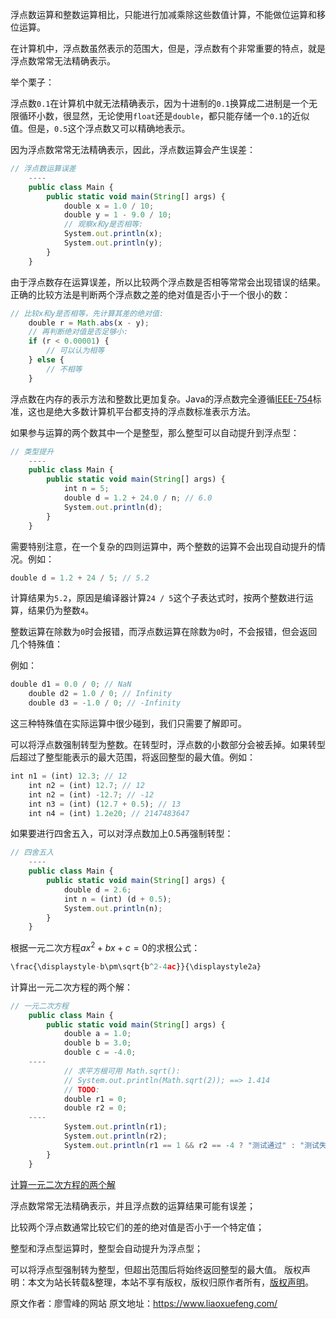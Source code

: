 


浮点数运算和整数运算相比，只能进行加减乘除这些数值计算，不能做位运算和移位运算。

在计算机中，浮点数虽然表示的范围大，但是，浮点数有个非常重要的特点，就是浮点数常常无法精确表示。

举个栗子：

浮点数`0.1`在计算机中就无法精确表示，因为十进制的`0.1`换算成二进制是一个无限循环小数，很显然，无论使用`float`还是`double`，都只能存储一个`0.1`的近似值。但是，`0.5`这个浮点数又可以精确地表示。

因为浮点数常常无法精确表示，因此，浮点数运算会产生误差：

```js 
// 浮点数运算误差
    ----
    public class Main {
        public static void main(String[] args) {
            double x = 1.0 / 10;
            double y = 1 - 9.0 / 10;
            // 观察x和y是否相等:
            System.out.println(x);
            System.out.println(y);
        }
    }
```

由于浮点数存在运算误差，所以比较两个浮点数是否相等常常会出现错误的结果。正确的比较方法是判断两个浮点数之差的绝对值是否小于一个很小的数：


```js 
// 比较x和y是否相等，先计算其差的绝对值:
    double r = Math.abs(x - y);
    // 再判断绝对值是否足够小:
    if (r < 0.00001) {
        // 可以认为相等
    } else {
        // 不相等
    }
```

浮点数在内存的表示方法和整数比更加复杂。Java的浮点数完全遵循[IEEE-754](https://web.archive.org/web/20070505021348/http://babbage.cs.qc.edu/courses/cs341/IEEE-754references.html)标准，这也是绝大多数计算机平台都支持的浮点数标准表示方法。

如果参与运算的两个数其中一个是整型，那么整型可以自动提升到浮点型：

```js 
// 类型提升
    ----
    public class Main {
        public static void main(String[] args) {
            int n = 5;
            double d = 1.2 + 24.0 / n; // 6.0
            System.out.println(d);
        }
    }
```

需要特别注意，在一个复杂的四则运算中，两个整数的运算不会出现自动提升的情况。例如：


```js 
double d = 1.2 + 24 / 5; // 5.2
```

计算结果为`5.2`，原因是编译器计算`24 / 5`这个子表达式时，按两个整数进行运算，结果仍为整数`4`。

整数运算在除数为`0`时会报错，而浮点数运算在除数为`0`时，不会报错，但会返回几个特殊值：

例如：

```js 
double d1 = 0.0 / 0; // NaN
    double d2 = 1.0 / 0; // Infinity
    double d3 = -1.0 / 0; // -Infinity
```

这三种特殊值在实际运算中很少碰到，我们只需要了解即可。

可以将浮点数强制转型为整数。在转型时，浮点数的小数部分会被丢掉。如果转型后超过了整型能表示的最大范围，将返回整型的最大值。例如：

```js 
int n1 = (int) 12.3; // 12
    int n2 = (int) 12.7; // 12
    int n2 = (int) -12.7; // -12
    int n3 = (int) (12.7 + 0.5); // 13
    int n4 = (int) 1.2e20; // 2147483647
```

如果要进行四舍五入，可以对浮点数加上0.5再强制转型：


```js 
// 四舍五入
    ----
    public class Main {
        public static void main(String[] args) {
            double d = 2.6;
            int n = (int) (d + 0.5);
            System.out.println(n);
        }
    }
```

根据一元二次方程$`ax^2+bx+c=0`$的求根公式：

```js 
\frac{\displaystyle-b\pm\sqrt{b^2-4ac}}{\displaystyle2a}
```

计算出一元二次方程的两个解：


```js 
// 一元二次方程
    public class Main {
        public static void main(String[] args) {
            double a = 1.0;
            double b = 3.0;
            double c = -4.0;
    ----
            // 求平方根可用 Math.sqrt():
            // System.out.println(Math.sqrt(2)); ==> 1.414
            // TODO:
            double r1 = 0;
            double r2 = 0;
    ----
            System.out.println(r1);
            System.out.println(r2);
            System.out.println(r1 == 1 && r2 == -4 ? "测试通过" : "测试失败");
        }
    }
```

[计算一元二次方程的两个解](https://gitee.com/liaoxuefeng/learn-java/raw/master/practices/Java%E6%95%99%E7%A8%8B/10.Java%E5%BF%AB%E9%80%9F%E5%85%A5%E9%97%A8.1255883772263712/20.Java%E7%A8%8B%E5%BA%8F%E5%9F%BA%E7%A1%80.1255884091031392/40.%E6%B5%AE%E7%82%B9%E6%95%B0%E8%BF%90%E7%AE%97.1255887847679616/basic-float.zip)

浮点数常常无法精确表示，并且浮点数的运算结果可能有误差；

比较两个浮点数通常比较它们的差的绝对值是否小于一个特定值；

整型和浮点型运算时，整型会自动提升为浮点型；

可以将浮点型强制转为整型，但超出范围后将始终返回整型的最大值。
版权声明：本文为站长转载&整理，本站不享有版权，版权归原作者所有，[版权声明](https://gitee.com/hezhiyuan007/java-notes/raw/master/disclaimer.md)。




原文作者：廖雪峰的网站 原文地址：https://www.liaoxuefeng.com/